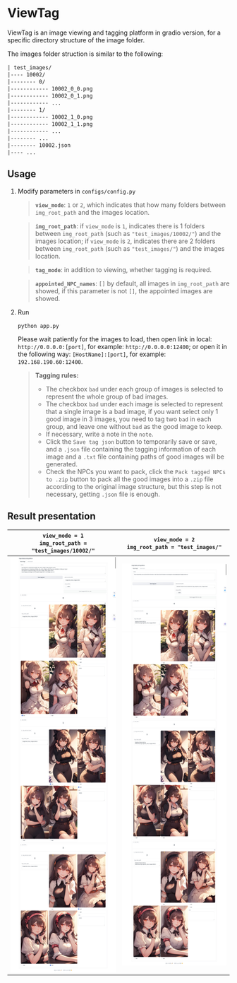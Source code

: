 # ViewTag
ViewTag is an image viewing and tagging platform in gradio version, for a specific directory structure of the image folder.

The images folder struction is similar to the following:
```
| test_images/
|---- 10002/
|-------- 0/
|------------ 10002_0_0.png
|------------ 10002_0_1.png
|------------ ...
|-------- 1/
|------------ 10002_1_0.png
|------------ 10002_1_1.png
|------------ ...
|-------- ...
|-------- 10002.json
|---- ...
```

## Usage
1. Modify parameters in ```configs/config.py```
    > **```view_mode```**: ```1``` or ```2```, which indicates that how many folders between ```img_root_path``` and the images location.

    > **```img_root_path```**: if ```view_mode``` is ```1```, indicates there is 1 folders between ```img_root_path``` (such as ```"test_images/10002/"```) and the images location; if ```view_mode``` is ```2```, indicates there are 2 folders between ```img_root_path``` (such as ```"test_images/"```) and the images location.

    > **```tag_mode```**: in addition to viewing, whether tagging is required.

    > **```appointed_NPC_names```**: ```[]``` by default, all images in ```img_root_path``` are showed, if this parameter is not ```[]```, the appointed images are showed.

2. Run
    ```
    python app.py
    ```
    Please wait patiently for the images to load, then open link in local: ```http://0.0.0.0:[port]```, for example: ```http://0.0.0.0:12400```; or open it in the following way: ```[HostName]:[port]```, for example: ```192.168.190.60:12400```.
    
    > **Tagging rules:**
    > - The checkbox ```bad``` under each group of images is selected to represent the whole group of bad images.
    > - The checkbox ```bad``` under each image is selected to represent that a single image is a bad image, if you want select only 1 good image in 3 images, you need to tag two ```bad``` in each group, and leave one without ```bad``` as the good image to keep.
    > - If necessary, write a note in the ```note```.
    > - Click the ```Save tag json``` button to temporarily save or save, and a ```.json``` file containing the tagging information of each image and a ```.txt``` file containing paths of good images will be generated.
    > - Check the NPCs you want to pack, click the ```Pack tagged NPCs to .zip``` button to pack all the good images into a ```.zip``` file according to the original image structure, but this step is not necessary, getting ```.json``` file is enough.

## Result presentation
| ```view_mode = 1``` <br> ```img_root_path = "test_images/10002/"``` | ```view_mode = 2``` <br> ```img_root_path = "test_images/"``` |
| ------- | ------- |
| ![demo_1.jpeg](images/demo_images/demo_1.jpeg)  | ![demo_2.jpeg](images/demo_images/demo_2.jpeg) |